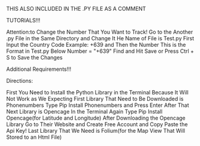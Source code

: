 THIS ALSO INCLUDED IN THE .PY FILE AS A COMMENT
                      
TUTORIALS!!!

Attention:to Change the Number That You Want to Track!
Go to the Another .py File in the Same Directory and Change It
He Name of File is Test.py
First Input the Country Code Example: +639 and Then the Number
This is the Format in Test.py Below
Number = "+639<your Number You Want to Track Any Number Not Only in Philippines Will Also Work>"
Find and Hit Save or Press Ctrl + S to Save the Changes

Additional Requirements!!!
  
Directions:

First You Need to Install the Python Library in the Terminal Because It Will Not Work as We Expecting
First Library That Need to Be Downloaded is Phonenumbers
Type Pip Install Phonenumbers and Press Enter
After That Next Library is Opencage
In the Terminal Again Type Pip Install Opencage(for Latitude and Longitude)
After Downloading the Opencage Library Go to Their Website and Create Free Account and Copy Paste the Api Key!
Last Library That We Need is Folium(for the Map View That Will Stored to an Html File)
